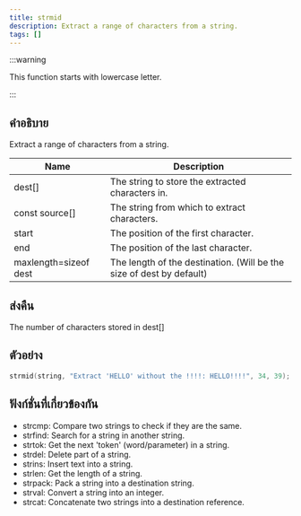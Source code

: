 ```yaml
---
title: strmid
description: Extract a range of characters from a string.
tags: []
---
```


:::warning

This function starts with lowercase letter.

:::

## คำอธิบาย

Extract a range of characters from a string.

| Name                  | Description                                                          |
| --------------------- | -------------------------------------------------------------------- |
| dest[]                | The string to store the extracted characters in.                     |
| const source[]        | The string from which to extract characters.                         |
| start                 | The position of the first character.                                 |
| end                   | The position of the last character.                                  |
| maxlength=sizeof dest | The length of the destination. (Will be the size of dest by default) |

## ส่งคืน

The number of characters stored in dest[]

## ตัวอย่าง

```c
strmid(string, "Extract 'HELLO' without the !!!!: HELLO!!!!", 34, 39); //string contains "HELLO"
```

## ฟังก์ชั่นที่เกี่ยวข้องกัน

- strcmp: Compare two strings to check if they are the same.
- strfind: Search for a string in another string.
- strtok: Get the next 'token' (word/parameter) in a string.
- strdel: Delete part of a string.
- strins: Insert text into a string.
- strlen: Get the length of a string.
- strpack: Pack a string into a destination string.
- strval: Convert a string into an integer.
- strcat: Concatenate two strings into a destination reference.
